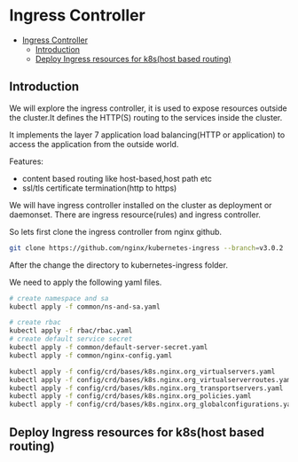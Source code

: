 # Ingress Controller

<!--toc:start-->

- [Ingress Controller](#ingress-controller)
  - [Introduction](#introduction)
  - [Deploy Ingress resources for k8s(host based routing)](#deploy-ingress-resources-for-k8shost-based-routing)
  <!--toc:end-->

## Introduction

We will explore the ingress controller, it is used to expose resources
outside the cluster.It defines the HTTP(S) routing to the services
inside the cluster.

It implements the layer 7 application load balancing(HTTP or application)
to access the application from the outside world.

Features:

- content based routing like host-based,host path etc
- ssl/tls certificate termination(http to https)

We will have ingress controller installed on the cluster as deployment or daemonset.
There are ingress resource(rules) and ingress controller.

So lets first clone the ingress controller from nginx github.

```bash
git clone https://github.com/nginx/kubernetes-ingress --branch=v3.0.2
```

After the change the directory to kubernetes-ingress folder.

We need to apply the following yaml files.

```bash
# create namespace and sa
kubectl apply -f common/ns-and-sa.yaml

# create rbac
kubectl apply -f rbac/rbac.yaml
# create default service secret
kubectl apply -f common/default-server-secret.yaml
kubectl apply -f common/nginx-config.yaml

kubectl apply -f config/crd/bases/k8s.nginx.org_virtualservers.yaml
kubectl apply -f config/crd/bases/k8s.nginx.org_virtualserverroutes.yaml
kubectl apply -f config/crd/bases/k8s.nginx.org_transportservers.yaml
kubectl apply -f config/crd/bases/k8s.nginx.org_policies.yaml
kubectl apply -f config/crd/bases/k8s.nginx.org_globalconfigurations.yaml
```

## Deploy Ingress resources for k8s(host based routing)

